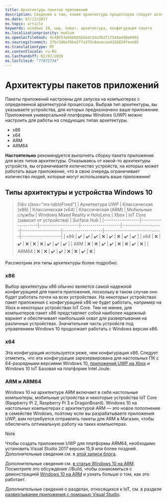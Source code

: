 ```yaml
---
title: Архитектуры пакетов приложений
description: Сведения о том, какие архитектуры процессоров следует использовать при создании пакета приложения UWP.
ms.date: 07/13/2017
ms.topic: article
keywords: windows 10, uwp, пакет, архитектура, конфигурация пакета
ms.localizationpriority: medium
ms.openlocfilehash: 4c48653e66bb01bda2c5da3b2f17544add8e6992
ms.sourcegitcommit: 37bc5d6ef6be2ffa373c0aeacea4226829feee02
ms.translationtype: MT
ms.contentlocale: ru-RU
ms.lasthandoff: 02/07/2020
ms.locfileid: "77072734"
---
```

# <a name="app-package-architectures"></a>Архитектуры пакетов приложений

Пакеты приложений настроены для запуска на компьютерах с определенной архитектурой процессора. Выбрав тип архитектуры, вы указываете устройства, для которых предназначено ваше приложение. Приложения универсальной платформы Windows (UWP) можно настроить для работы на следующих типах архитектуры.
- x86
- x64
- ARM
- ARM64

**Настоятельно** рекомендуется выполнять сборку пакета приложения для всех типов архитектуры. Отказываясь от какой-то архитектуры устройств, вы ограничиваете количество устройств, на которых может работать ваше приложение, что в свою очередь ограничивает количество людей, которые могут использовать ваше приложение!

## <a name="windows-10-devices-and-architectures"></a>Типы архитектуры и устройства Windows 10

> [!div class="mx-tableFixed"]
| Архитектура UWP | Классическая (x86)      | Классическая (x64)      | Классическая (ARM)      | Мобильные службы             | Windows Mixed Reality и HoloLens           | Xbox               | IoT Core (зависит от устройства) | Surface Hub        |
|------------------|--------------------|--------------------|--------------------|--------------------|--------------------|--------------------|-----------------------------|--------------------|
| x86              | :heavy_check_mark: | :heavy_check_mark: | :heavy_check_mark: | :x:                | :heavy_check_mark: | :x:                | :heavy_check_mark:          | :heavy_check_mark: |
| x64              | :x:                | :heavy_check_mark: | :x:                | :x:                | :x:                | :heavy_check_mark: | :heavy_check_mark:          | :heavy_check_mark: |
| ARM               | :x:                | :x:                | :heavy_check_mark: | :heavy_check_mark: | :x:                | :x:                | :heavy_check_mark:          | :x:                |
| ARM64              | :x:                | :x:                | :heavy_check_mark: | :heavy_check_mark: | :x:                | :x:                | :heavy_check_mark:          | :x:                |


Рассмотрим эти типы архитектуры более подробно.

### <a name="x86"></a>x86
Выбор архитектуры x86 обычно является самой надежной конфигурацией для пакета приложения, поскольку в таком случае оно будет работать почти на всех устройствах. На некоторых устройствах пакет приложения с конфигурацией x86 не будет работать, например на Xbox и некоторых устройствах IoT Core. Тем не менее, для компьютеров пакет x86 представляет собой наиболее надежный вариант и обеспечивает наибольший охват для развертывания на различных устройствах. Значительная часть устройств под управлением Windows 10 продолжает работать с Windows версии x86.

### <a name="x64"></a>x64
Эта конфигурация используется реже, чем конфигурация x86. Следует отметить, что эта конфигурация зарезервирована для настольных ПК с 64-разрядными версиями Windows 10, [приложений UWP на Xbox](https://docs.microsoft.com/windows/uwp/xbox-apps/system-resource-allocation) и Windows 10 IoT Базовая на платформе Intel Joule.

### <a name="arm-and-arm64"></a>ARM и ARM64
Windows 10 на архитектуре ARM включает в себя настольные компьютеры, мобильные устройства и некоторые устройства IoT Core (Raspberry Pi 2, Raspberry Pi 3 и DragonBoard). Windows 10 на настольных компьютерах с архитектурой ARM — это новое пополнение в семействе Windows, поэтому если вы разрабатываете приложения UWP, вам потребуется отправлять пакеты для ARM в Магазин, чтобы обеспечить оптимальную работу на таких компьютерах.

>[!NOTE]
> Чтобы создать приложение UWP для платформы ARM64, необходимо установить Visual Studio 2017 версии 15,9 или более поздней. Дополнительные сведения см. в [этой записи блога](https://blogs.windows.com/buildingapps/2018/11/15/official-support-for-windows-10-on-arm-development/).

Дополнительные сведения см. [в статье Windows 10 на ARM](https://docs.microsoft.com/windows/uwp/porting/apps-on-arm.md). Посмотрите это обсуждение //Build, чтобы ознакомиться с демонстрацией [Windows 10 на ARM](https://channel9.msdn.com/Events/Build/2017/P4171) и узнать больше о том, как это работает.

Дополнительные сведения о разделах, относящихся к IoT, см. в разделе [развертывание приложения с помощью Visual Studio](https://developer.microsoft.com/windows/iot/Docs/AppDeployment).
